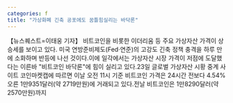 ```yaml
---
categories: f
title: "가상화폐 긴축 공포에도 꿈틀힘실리는 바닥론"
---
```

【뉴스퀘스트=이태웅 기자】 비트코인을 비롯한 이더리움 등 주요 가상자산 가격이 상승세를 보이고 있다. 미국 연방준비제도(Fed·연준)의 고강도 긴축 정책 충격을 하루 만에 소화하며 반등에 나선 것이다.이에 일각에서는 가상자산 시장 가격이 저점에 도달했다는 이른바 "비트코인 바닥론"에 힘이 실리고 있다.23일 글로벌 가상자산 시황 중계 사이트 코인마켓캡에 따르면 이날 오전 11시 기준 비트코인 가격은 24시간 전보다 4.54% 오른 1만9351달러(약 2719만원)에 거래되고 있다.전날 비트코인은 1만8290달러(약 2570만원)까지